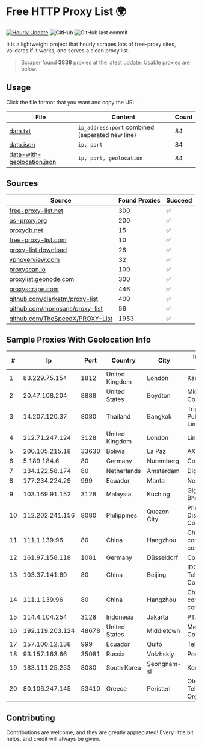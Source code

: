 
# Free HTTP Proxy List 🌍

[![Hourly Update](https://github.com/mertguvencli/http-proxy-list/actions/workflows/main.yml/badge.svg?branch=main)](https://github.com/mertguvencli/http-proxy-list/actions/workflows/main.yml)
![GitHub](https://img.shields.io/github/license/mertguvencli/http-proxy-list)
![GitHub last commit](https://img.shields.io/github/last-commit/mertguvencli/http-proxy-list)

It is a lightweight project that hourly scrapes lots of free-proxy sites, validates if it works, and serves a clean proxy list.


> Scraper found **3838** proxies at the latest update. Usable proxies are below.

## Usage

Click the file format that you want and copy the URL.


|File|Content|Count|
|----|-------|-----|
|[data.txt](https://raw.githubusercontent.com/mertguvencli/http-proxy-list/main/proxy-list/data.txt)|`ip_address:port` combined (seperated new line)|84|
|[data.json](https://raw.githubusercontent.com/mertguvencli/http-proxy-list/main/proxy-list/data.json)|`ip, port`|84|
|[data-with-geolocation.json](https://raw.githubusercontent.com/mertguvencli/http-proxy-list/main/proxy-list/data-with-geolocation.json)|`ip, port, geolocation`|84|

## Sources

|Source|Found Proxies|Succeed|
|------|-------------|-------|
|[free-proxy-list.net](https://free-proxy-list.net)|300|✅|
|[us-proxy.org](https://www.us-proxy.org)|200|✅|
|[proxydb.net](http://proxydb.net)|15|✅|
|[free-proxy-list.com](https://free-proxy-list.com/?page=&port=&type%5B%5D=http&type%5B%5D=https&up_time=0&search=Search)|10|✅|
|[proxy-list.download](https://www.proxy-list.download/HTTP)|26|✅|
|[vpnoverview.com](https://vpnoverview.com/privacy/anonymous-browsing/free-proxy-servers)|32|✅|
|[proxyscan.io](https://www.proxyscan.io)|100|✅|
|[proxylist.geonode.com](https://proxylist.geonode.com/api/proxy-list?limit=300&page=1&sort_by=lastChecked&sort_type=desc&protocols=http,https)|300|✅|
|[proxyscrape.com](https://api.proxyscrape.com/v2/?request=displayproxies&protocol=http&timeout=10000&country=all&ssl=all&anonymity=all)|446|✅|
|[github.com/clarketm/proxy-list](https://raw.githubusercontent.com/clarketm/proxy-list/master/proxy-list-raw.txt)|400|✅|
|[github.com/monosans/proxy-list](https://raw.githubusercontent.com/monosans/proxy-list/main/proxies/http.txt)|56|✅|
|[github.com/TheSpeedX/PROXY-List](https://raw.githubusercontent.com/TheSpeedX/PROXY-List/master/http.txt)|1953|✅|


## Sample Proxies With Geolocation Info

|#|Ip|Port|Country|City|Internet Service Provider|
|-|--|----|-------|----|-------------------------|
|1|83.229.75.154|1812|United Kingdom|London|Kamatera Inc|
|2|20.47.108.204|8888|United States|Boydton|Microsoft Corporation|
|3|14.207.120.37|8080|Thailand|Bangkok|Triple T Broadband Public Company Limited|
|4|212.71.247.124|3128|United Kingdom|London|Linode, LLC|
|5|200.105.215.18|33630|Bolivia|La Paz|AXS Bolivia S. A.|
|6|5.189.184.6|80|Germany|Nuremberg|Contabo GmbH|
|7|134.122.58.174|80|Netherlands|Amsterdam|DigitalOcean, LLC|
|8|177.234.224.29|999|Ecuador|Manta|Nedetel S.A.|
|9|103.169.91.152|3128|Malaysia|Kuching|Gigabit Hosting Sdn Bhd|
|10|112.202.241.156|8080|Philippines|Quezon City|Philippine Long Distance Telephone Co.|
|11|111.1.139.96|80|China|Hangzhou|China Mobile communications corporation|
|12|161.97.158.118|1081|Germany|Düsseldorf|Contabo GmbH|
|13|103.37.141.69|80|China|Beijing|IDC, China Telecommunications Corporation|
|14|111.1.139.96|80|China|Hangzhou|China Mobile communications corporation|
|15|114.4.104.254|3128|Indonesia|Jakarta|PT. INDOSAT Tbk|
|16|192.119.203.124|48678|United States|Middletown|Mediacom Communications|
|17|157.100.12.138|999|Ecuador|Quito|Telconet S.A|
|18|93.157.163.66|35081|Russia|Volzhskiy|Powernet Ltd|
|19|183.111.25.253|8080|South Korea|Seongnam-si|Korea Telecom|
|20|80.106.247.145|53410|Greece|Peristeri|Ote SA (Hellenic Telecommunications Organisation)|



## Contributing

Contributions are welcome, and they are greatly appreciated! Every
little bit helps, and credit will always be given.

